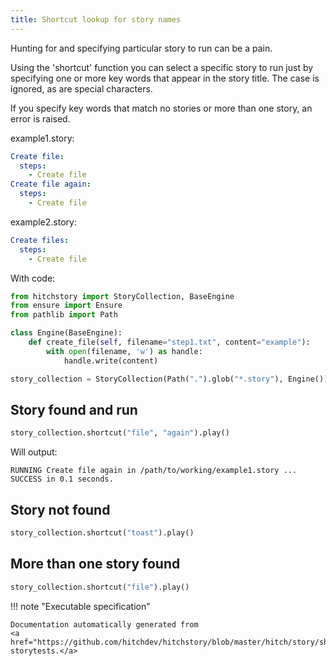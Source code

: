 ```yaml
---
title: Shortcut lookup for story names
---
```




Hunting for and specifying particular story to run can be a pain.

Using the 'shortcut' function you can select a specific story
to run just by specifying one or more key words that appear in
the story title. The case is ignored, as are special characters.

If you specify key words that match no stories or more than one
story, an error is raised.




example1.story:

```yaml
Create file:
  steps:
    - Create file
Create file again:
  steps:
    - Create file
```
example2.story:

```yaml
Create files:
  steps:
    - Create file
```

With code:

```python
from hitchstory import StoryCollection, BaseEngine
from ensure import Ensure
from pathlib import Path

class Engine(BaseEngine):
    def create_file(self, filename="step1.txt", content="example"):
        with open(filename, 'w') as handle:
            handle.write(content)

story_collection = StoryCollection(Path(".").glob("*.story"), Engine())

```




## Story found and run







```python
story_collection.shortcut("file", "again").play()

```

Will output:
```
RUNNING Create file again in /path/to/working/example1.story ... SUCCESS in 0.1 seconds.
```





## Story not found







```python
story_collection.shortcut("toast").play()
```




## More than one story found







```python
story_collection.shortcut("file").play()
```









!!! note "Executable specification"

    Documentation automatically generated from 
    <a href="https://github.com/hitchdev/hitchstory/blob/master/hitch/story/shortcut.story">shortcut.story
    storytests.</a>

